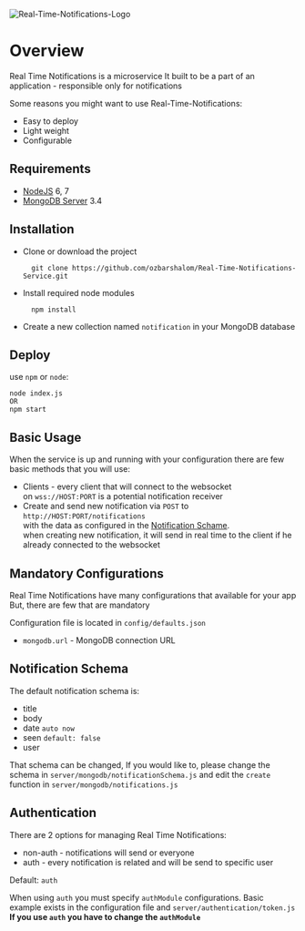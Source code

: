 ![Real-Time-Notifications-Logo](https://cloud.githubusercontent.com/assets/12782508/26573221/99fd8eb8-4525-11e7-8ffb-6e93c6c80561.jpg)

# Overview

Real Time Notifications is a microservice
It built to be a part of an application - responsible only for notifications

Some reasons you might want to use Real-Time-Notifications:
* Easy to deploy
* Light weight
* Configurable


## Requirements
* [NodeJS](https://nodejs.org/en/download/) 6, 7
* [MongoDB Server](https://www.mongodb.com/download-center) 3.4

## Installation

* Clone or download the project
   
        git clone https://github.com/ozbarshalom/Real-Time-Notifications-Service.git

* Install required node modules

        npm install
    
* Create a new collection named `notification` in your MongoDB database
    
## Deploy

use `npm` or `node`:

    node index.js
    OR
    npm start
    
## Basic Usage

When the service is up and running with your configuration there are few basic methods that you will use:
* Clients - every client that will connect to the websocket <br>
on `wss://HOST:PORT` is a potential notification receiver
* Create and send new notification via `POST` to `http://HOST:PORT/notifications` <br>
with the data as configured in the [Notification Schame](#notification-schema). <br>
when creating new notification, it will send in real time to the client if he already connected to the websocket

## Mandatory Configurations

Real Time Notifications have many configurations that available for your app
But, there are few that are mandatory

Configuration file is located in `config/defaults.json`

* `mongodb.url` - MongoDB connection URL

## Notification Schema

The default notification schema is:
* title
* body
* date `auto now`
* seen `default: false`
* user

That schema can be changed,
If you would like to, please change the schema in `server/mongodb/notificationSchema.js` and edit the `create` function in `server/mongodb/notifications.js`

## Authentication
There are 2 options for managing Real Time Notifications:
* non-auth - notifications will send or everyone
* auth - every notification is related and will be send to specific user

Default: `auth`

When using `auth` you must specify `authModule` configurations.
Basic example exists in the configuration file and `server/authentication/token.js`
<br><b> If you use `auth` you have to change the `authModule` </b>
